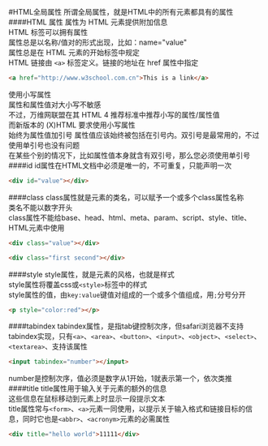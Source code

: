 #HTML全局属性
所谓全局属性，就是HTML中的所有元素都具有的属性
####HTML 属性
属性为 HTML 元素提供附加信息            
HTML 标签可以拥有属性            
属性总是以名称/值对的形式出现，比如：name="value"           
属性总是在 HTML 元素的开始标签中规定                      
HTML 链接由 `<a>` 标签定义。链接的地址在 href 属性中指定
```html
<a href="http://www.w3school.com.cn">This is a link</a>
```
使用小写属性               
属性和属性值对大小写不敏感            
不过，万维网联盟在其 HTML 4 推荐标准中推荐小写的属性/属性值              
而新版本的 (X)HTML 要求使用小写属性              
始终为属性值加引号
属性值应该始终被包括在引号内。双引号是最常用的，不过使用单引号也没有问题                 
在某些个别的情况下，比如属性值本身就含有双引号，那么您必须使用单引号        
####id
id属性在HTML文档中必须是唯一的，不可重复，只能声明一次    
```html
<div id="value"></div>
```
####class
class属性就是元素的类名，可以赋予一个或多个class属性名称           
类名不能以数字开头           
class属性不能给base、head、html、meta、param、script、style、title、HTML元素中使用           
```html
<div class="value"></div>
```
```html
<div class="first second"></div>
```
####style
style属性，就是元素的风格，也就是样式          
style属性将覆盖css或`<style>`标签中的样式        
style属性的值，由`key:value`键值对组成的一个或多个值组成，用`;`分号分开     
```html
<p style="color:red"></p>
```
####tabindex
tabindex属性，是指tab键控制次序，但safari浏览器不支持      
tabindex实现，只有`<a>`、`<area>`、`<button>`、`<input>`、`<object>`、`<select>`、`<textarea>`、支持该属性             
```html
<input tabindex="number"></input>  
```
number是控制次序，值必须是数字从1开始，1就表示第一个，依次类推      
####title
title属性用于输入关于元素的额外的信息      
这些信息在鼠标移动到元素上时显示一段提示文本     
title属性常与`<form>`、`<a>`元素一同使用，以提示关于输入格式和链接目标的信息，同时它也是`<abbr>`、`<acronym>`元素的必需属性       
```html
<div title="hello world">11111</div> 
```
